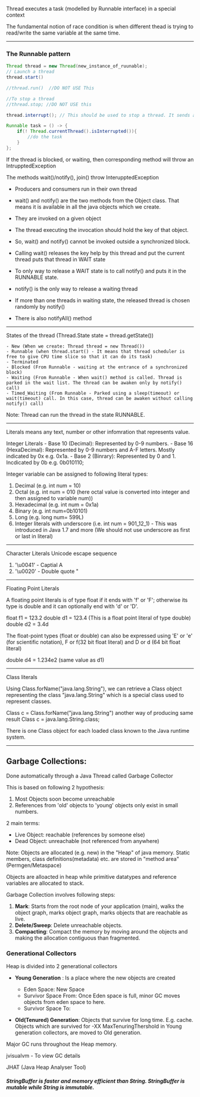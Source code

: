 Thread executes a task (modelled by Runnable interface) in a special context

The fundamental notion of race condition is when different thead is trying to read/write the same variable at the same time.

---

### The Runnable pattern

```java
Thread thread = new Thread(new_instance_of_ruunable);
// Launch a thread
thread.start()

//thread.run()  //DO NOT USE This

//To stop a thread
//thread.stop; //DO NOT USE this

thread.interrupt(); // This should be used to stop a thread. It sends a signal to thread suggesting that this is the time to stop.

Runnable task = () -> {
	if(! Thread.currentThread().isInterrupted()){
		//do the task
	}
};
```

If the thread is blocked, or waiting, then corresponding method will throw an IntrupptedException

The methods wait()/notify(), join() throw InterupptedException 

- Producers and consumers run in their own thread

- wait() and notify() are the two methods from the Object class. That means it is available in all the java objects which we create.

- They are invoked on a given object

- The thread executing the invocation should hold the key of that object.

- So, wait() and notify() cannot be invoked outside a synchronized block.

- Calling wait() releases the key help by this thread and put the current thread puts that thread in WAIT state

- To only way to release a WAIT state is to call notify() and puts it in the RUNNABLE state.

- notify() is the only way to release a waiting thread

- If more than one threads in waiting state, the released thread is chosen randomly by notify()

- There is also notifyAll() method



---- 

States of the thread (Thread.State state = thread.getState())

	- New (When we create: Thread thread = new Thread())
	- Runnable (when thread.start() - It means that thread scheduler is free to give CPU time slice so that it can do its task)
	- Terminated
	- Blocked (From Runnable - waiting at the entrance of a synchronized block)
	- Waiting (From Runnable - When wait() method is called. Thread is parked in the wait list. The thread can be awaken only by notify() call)
	- Timed_Waiting (From Runnable - Parked using a sleep(timeout) or wait(timeout) call. In this case, thread can be awaken without calling notify() call)
	

Note: Thread can run the thread in the state RUNNABLE.


----

Literals means any text, number or other infomration that represents value.

Integer Literals
	- Base 10 (Decimal): Represented by 0-9 numbers.
	- Base 16 (HexaDecimal): Represented by 0-9 numbers and A-F letters. Mostly indicated by 0x e.g. 0x1a.
	- Base 2 (Binrary): Represented by 0 and 1. Incdicated by 0b e.g. 0b010110;

 
Integer variable can be assigned to following literal types:
1) Decimal (e.g. int num = 10)
2) Octal (e.g. int num = 010 (here octal value is converted into integer and then assigned to variable num))
3) Hexadecimal (e.g. int num = 0x1a)
4) Binary (e.g. int num=0b10101)
5) Long (e.g. long num= 599L)
6) Integer literals with underscore (i.e. int num = 901_12_1) - This was introduced in Java 1.7 and more
(We should not use underscore as first or last in literal)

---
Character Literals
Unicode escape sequence

1) '\u0041' - Captial A
2) '\u0020' - Double quote "

----
Floating Point Literals

A floating point literals is of type float if it ends with 'f' or 'F'; otherwise its type is double 
and it can optionally end with 'd' or 'D'.

float f1 = 123.2
double d1 = 123.4 (This is a float point literal of type double)
double d2 = 3.4d

The float-point types (float or double) can also be expressed using 'E' or 'e' (for scientific notation),
F or f(32 bit float literal) and D or d (64 bit float literal) 

double d4 = 1.234e2 (same value as d1)
 
--- 
Class literals

Using Class.forName("java.lang.String"), we can retrieve a Class object representing the class "java.lang.String"
which is a special class used to represent classes.

Class c = Class.forName("java.lang.String")
another way of producing same result
Class c = java.lang.String.class;


There is one Class object for each loaded class known to the Java runtime system.

---

## Garbage Collections:

Done automatically through a Java Thread called Garbage Collector

This is based on following 2 hypothesis:

1. Most Objects soon become unreachable
1. References from 'old' objects to 'young' objects only exist in small numbers.

2 main terms:
* Live Object: reachable (references by someone else)
* Dead Object: unreachable (not referenced from anywhere)

Note: Objects are allocated (e.g. new) in the "Heap" of java memory. Static members, class definitions(metadata) etc. are stored in "method area" (Permgen/Metaspace)

Objects are alloacted in heap while primitive datatypes and reference variables are allocated to stack.


Garbage Collection involves following steps:
1. **Mark**: Starts from the root node of your application (main), walks the object graph, marks object graph, marks objects that are reachable as live.
1. **Delete/Sweep**: Delete unreachable objects.
1. **Compacting**: Compact the memory by moving around the objects and making the allocation contiguous than fragmented.

### Generational Collectors

Heap is divided into 2 generational collectors
* **Young Generation** : Is a place where the new objects are created
    * Eden Space: New Space
    * Survivor Space From: Once Eden space is full, minor GC moves objects from eden space to here.
    * Survivor Space To: 

* **Old(Tenured) Generation**: Objects that survive for long time. E.g. cache. Objects which are survived for -XX MaxTenuringThershold in Young generation collectors, are moved to Old generation.

Major GC runs throughout the Heap memory.


jvisualvm - To view GC details

JHAT (Java Heap Analyser Tool) 


##### StringBuffer is faster and memory efficient than String. StringBuffer is mutable while String is immutable.

